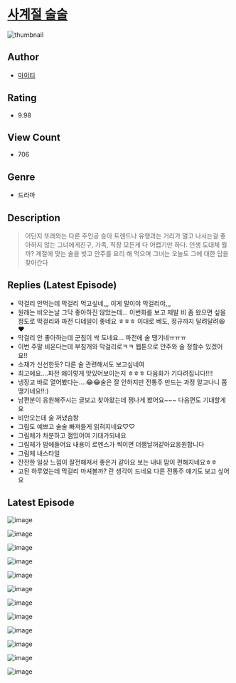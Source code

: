 # [사계절 술술](https://comic.naver.com/bestChallenge/list?titleId=810347)
![thumbnail](https://image-comic.pstatic.net/user_contents_data/challenge_comic/2023/05/23/366852/upload_3631649751627425335_480x623.jpeg)

## Author
- [마이티](https://comic.naver.com/artistTitle?id=366852)

## Rating
- 9.98

## View Count
- 706

## Genre
- 드라마

## Description
> 어딘지 또래와는 다른 주인공 승아 트렌드나 유행과는 거리가 멀고 나서는걸 좋아하지 않는 그녀에게친구, 가족, 직장 모든게 다 어렵기만 하다. 인생 도대체 뭘까? 계절에 맞는 술을 빚고 안주를 요리 해 먹으며 그녀는 오늘도 그에 대한 답을 찾아간다

## Replies (Latest Episode)
- 막걸리 안먹는데 막걸리 먹고싶네,,, 이게 말이야 막걸리야,,,
- 원래는 비오는날 그닥 좋아하진 않았는데… 이번화를 보고 제발 비 좀 왔으면 싶을정도로 막걸리와 파전 디테일이 좋네요 ㅎㅎㅎ 이대로 베도, 정규까지 달려달려😆❤️
- 막걸리 안 좋아하는데 군침이 싹 도네요... 파전에 술 땡기네ㅠㅠㅠ
- 이번 주말 비온다는데 부침개와 막걸리로ㅋㅋ 웹툰으로 안주와 술 정할수 있겠어요!!
- 소재가 신선한듯? 다른 술 관련해서도 보고싶네여
- 최고에요....파전 왜이렇게 맛있어보이는지 ㅎㅎㅎ 다음화가 기다려집니다!!!!
- 냉장고 바로 열어봤다는….😂😂술은 잘 안하지만 전통주 만드는 과정 알고나니 쫌 땡기네요!!:)
- 남편분이 응원해주시는 글보고 찾아왔는데 잼나게 봤어요~~~ 다음편도 기대할게요
- 비안오는데 술 꺼냈슴돵
- 그림도 예쁘고 술술 빠져들게 읽혀지네요♡♡
- 그림체가 차분하고 잼있어여 기대가되네요
- 그림체가 맘에들어요 내용이 로멘스가 썩이면 더잼날꺼같아요응원합니다
- 그림체 내스타일
- 잔잔한 일상 느낌이 잘전해져서 좋은거 같아요 보는 내내 맘이 편해지네요ㅎㅎ
- 고된 하루였는데 막걸리 마셔볼까? 란 생각이 드네요 다른 전통주 얘기도 보고 싶어요

## Latest Episode
![image](https://image-comic.pstatic.net/user_contents_data/challenge_comic/2023/05/23/366852/upload_4051050963063222577.jpeg)

![image](https://image-comic.pstatic.net/user_contents_data/challenge_comic/2023/05/23/366852/upload_4122871062519308856.jpeg)

![image](https://image-comic.pstatic.net/user_contents_data/challenge_comic/2023/05/23/366852/upload_4123381241051493174.jpeg)

![image](https://image-comic.pstatic.net/user_contents_data/challenge_comic/2023/05/23/366852/upload_4062581361886901862.jpeg)

![image](https://image-comic.pstatic.net/user_contents_data/challenge_comic/2023/05/23/366852/upload_3760847869808436278.jpeg)

![image](https://image-comic.pstatic.net/user_contents_data/challenge_comic/2023/05/23/366852/upload_3762303597349790003.jpeg)

![image](https://image-comic.pstatic.net/user_contents_data/challenge_comic/2023/05/23/366852/upload_3618414041223215206.jpeg)

![image](https://image-comic.pstatic.net/user_contents_data/challenge_comic/2023/05/23/366852/upload_3977578113648506164.jpeg)

![image](https://image-comic.pstatic.net/user_contents_data/challenge_comic/2023/05/25/366852/upload_3559639639255102006.jpeg)

![image](https://image-comic.pstatic.net/user_contents_data/challenge_comic/2023/05/25/366852/upload_4135823107714856754.jpeg)

![image](https://image-comic.pstatic.net/user_contents_data/challenge_comic/2023/05/23/366852/upload_4051327846720102710.jpeg)

![image](https://image-comic.pstatic.net/user_contents_data/challenge_comic/2023/05/26/366852/upload_3919649420185526579.jpeg)
